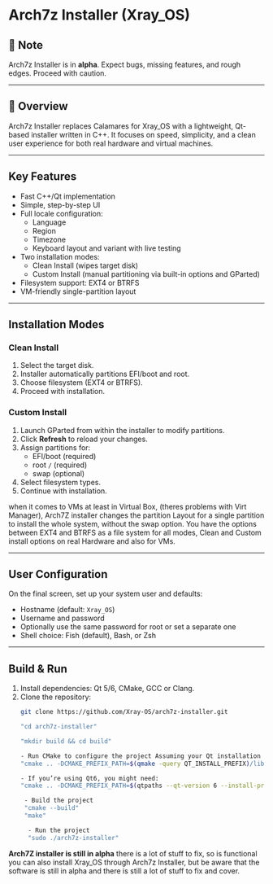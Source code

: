 # Arch7z Installer (Xray_OS)

## 🚧 Note

Arch7z Installer is in **alpha**. Expect bugs, missing features, and rough edges. Proceed with caution.

---

## 🚀 Overview

Arch7z Installer replaces Calamares for Xray_OS with a lightweight, Qt-based installer written in C++. It focuses on speed, simplicity, and a clean user experience for both real hardware and virtual machines.

---

## Key Features

- Fast C++/Qt implementation  
- Simple, step-by-step UI  
- Full locale configuration:
  - Language  
  - Region  
  - Timezone  
  - Keyboard layout and variant with live testing  
- Two installation modes:
  - Clean Install (wipes target disk)  
  - Custom Install (manual partitioning via built-in options and GParted)  
- Filesystem support: EXT4 or BTRFS  
- VM-friendly single-partition layout  

---

## Installation Modes

### Clean Install

1. Select the target disk.  
2. Installer automatically partitions EFI/boot and root.  
3. Choose filesystem (EXT4 or BTRFS).  
4. Proceed with installation.  

### Custom Install

1. Launch GParted from within the installer to modify partitions.  
2. Click **Refresh** to reload your changes.  
3. Assign partitions for:
   - EFI/boot (required)  
   - root `/` (required)  
   - swap (optional)  
4. Select filesystem types.  
5. Continue with installation.

when it comes to VMs at least in Virtual Box, (theres problems with Virt Manager), Arch7Z installer changes the partition Layout for a single partition to install the whole system, without the swap option. You have the options between EXT4 and BTRFS as a file system for all modes, Clean and Custom install options on real Hardware and also for VMs.

---

## User Configuration

On the final screen, set up your system user and defaults:

- Hostname (default: `Xray_OS`)  
- Username and password  
- Optionally use the same password for root or set a separate one  
- Shell choice: Fish (default), Bash, or Zsh  

---

## Build & Run

1. Install dependencies: Qt 5/6, CMake, GCC or Clang.  
2. Clone the repository:
   ```bash
   git clone https://github.com/Xray-OS/arch7z-installer.git

   "cd arch7z-installer"

   "mkdir build && cd build"

   - Run CMake to configure the project Assuming your Qt installation is properly set up and your environment knows where to find it:
   "cmake .. -DCMAKE_PREFIX_PATH=$(qmake -query QT_INSTALL_PREFIX)/lib/cmake"

   - If you’re using Qt6, you might need: 
   "cmake .. -DCMAKE_PREFIX_PATH=$(qtpaths --qt-version 6 --install-prefix)/lib/cmake"
   
    - Build the project
	"cmake --build"
    "make"

     - Run the project
     "sudo ./arch7z-installer"
   

**Arch7Z installer is still in alpha** there is a lot of stuff to fix, so is functional you can also install Xray_OS through Arch7z Installer, but be aware that the software is still in alpha and there is still a lot of stuff to fix and cover.

 
